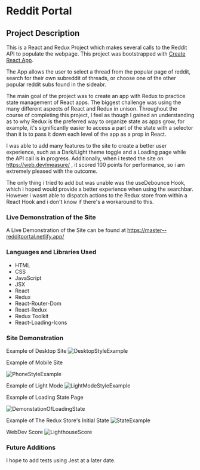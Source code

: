 # Reddit Portal

## Project Description

This is a React and Redux Project which makes several calls to the Reddit API to populate the webpage.
This project was bootstrapped with [Create React App](https://github.com/facebook/create-react-app).

The App allows the user to select a thread from the popular page of reddit, search for their own subreddit of threads, or choose one of the other popular reddit subs found in the sideabr.

The main goal of the project was to create an app with Redux to practice state management of React apps. The biggest challenge was using the many different aspects of React and Redux in unison. Throughout the course of completing this project, I feel as though I gained an understanding as to why Redux is the preferred way to organize state as apps grow, for example, it's significantly easier to access a part of the state with a selector than it is to pass it down each level of the app as a prop in React.

I was able to add many features to the site to create a better user experience, such as a Dark/Light theme toggle and a Loading page while the API call is in progress. Additionally, when i tested the site on https://web.dev/measure/ , it scored 100 points for performance, so i am extremely pleased with the outcome.

The only thing i tried to add but was unable was the useDebounce Hook, which i hoped would provide a better experience when using the searchbar. However i wasnt able to dispatch actions to the Redux store from within a React Hook and i don't know if there's a workaround to this.

### Live Demonstration of the Site

A Live Demonstration of the Site can be found at https://master--redditportal.netlify.app/

### Languages and Libraries Used

* HTML
* CSS
* JavaScript
* JSX
* React
* Redux
* React-Router-Dom
* React-Redux
* Redux Toolkit
* React-Loading-Icons

### Site Demonstration
Example of Desktop Site
![DesktopStyleExample](https://user-images.githubusercontent.com/90611253/175748634-41b6f834-8be8-49a4-abb6-20e481e90930.png)

Example of Mobile Site


![PhoneStyleExample](https://user-images.githubusercontent.com/90611253/175748651-b7915c80-b09a-48e6-aa45-68eb66316436.png)

Example of Light Mode
![LightModeStyleExample](https://user-images.githubusercontent.com/90611253/175748663-866bb837-7e11-4f4d-9d8a-9ccedeebe5ab.png)

Example of Loading State Page















![DemonstationOfLoadingState](https://user-images.githubusercontent.com/90611253/175748709-c2f6e33c-8f81-47c2-ba28-754a7571129d.png)

Example of The Redux Store's Initial State
![StateExample](https://user-images.githubusercontent.com/90611253/175748726-63301a70-0ca6-495d-9d99-83926ce48aff.png)

WebDev Score
![LighthouseScore](https://user-images.githubusercontent.com/90611253/175748740-5979447e-96b3-4d06-8b77-a177b8009eae.png)


### Future Additions
I hope to add tests using Jest at a later date.
